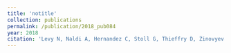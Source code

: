```yaml
---
title: 'notitle'
collection: publications
permalink: /publication/2018_pub084
year: 2018
citation: 'Levy N, Naldi A, Hernandez C, Stoll G, Thieffry D, Zinovyev A, Calzone L, Paulev&eacute; L. Prediction of Mutations to Control Pathways Enabling Tumor Cell Invasion with the CoLoMoTo Interactive Notebook (Tutorial). 2018. Front Physiol 9:787. '
---
```

